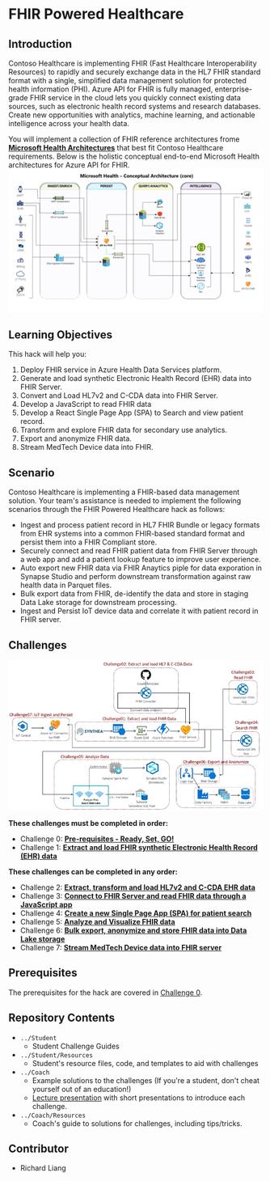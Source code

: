 # FHIR Powered Healthcare
## Introduction
Contoso Healthcare is implementing FHIR (Fast Healthcare Interoperability Resources) to rapidly and securely exchange data in the HL7 FHIR standard format with a single, simplified data management solution for protected health information (PHI). Azure API for FHIR is fully managed, enterprise-grade FHIR service in the cloud lets you quickly connect existing data sources, such as electronic health record systems and research databases. Create new opportunities with analytics, machine learning, and actionable intelligence across your health data.

You will implement a collection of FHIR reference architectures frome **[Microsoft Health Architectures](https://github.com/microsoft/health-architectures)** that best fit Contoso Healthcare requirements. Below is the holistic conceptual end-to-end Microsoft Health architectures for Azure API for FHIR.
![Health Architecture](./images/HealthArchitecture.png)

## Learning Objectives
This hack will help you:
1. Deploy FHIR service in Azure Health Data Services platform.
2. Generate and load synthetic Electronic Health Record (EHR) data into FHIR Server.
3. Convert and Load HL7v2 and C-CDA data into FHIR Server.
4. Develop a JavaScript to read FHIR data 
5. Develop a React Single Page App (SPA) to Search and view patient record.
6. Transform and explore FHIR data for secondary use analytics.
7. Export and anonymize FHIR data.
8. Stream MedTech Device data into FHIR.

## Scenario
Contoso Healthcare is implementing a FHIR-based data management solution. 
Your team's assistance is needed to implement the following scenarios through the FHIR Powered Healthcare hack as follows:
   * Ingest and process patient record in HL7 FHIR Bundle or legacy formats from EHR systems into a common FHIR-based standard format and persist them into a FHIR Compliant store.
   * Securely connect and read FHIR patient data from FHIR Server through a web app and add a patient lookup feature to improve user experience.
   * Auto export new FHIR data via FHIR Anaytics piple for data exporation in Synapse Studio and perform downstream transformation against raw health data in Parquet files.
   * Bulk export data from FHIR, de-identify the data and store in staging Data Lake storage for downstream processing.
   * Ingest and Persist IoT device data and correlate it with patient record in FHIR server.

## Challenges
<center><img src="./images/challenges_architecture.png" width="850"></center>

**These challenges must be completed in order:**
- Challenge 0: **[Pre-requisites - Ready, Set, GO!](Student/Challenge00.md)**
- Challenge 1: **[Extract and load FHIR synthetic Electronic Health Record (EHR) data](Student/Challenge01.md)**

**These challenges can be completed in any order:**
- Challenge 2: **[Extract, transform and load HL7v2 and C-CDA EHR data](Student/Challenge02.md)**
- Challenge 3: **[Connect to FHIR Server and read FHIR data through a JavaScript app](Student/Challenge03.md)**
- Challenge 4: **[Create a new Single Page App (SPA) for patient search](Student/Challenge05.md)**
- Challenge 5: **[Analyze and Visualize FHIR data](Student/Challenge05.md)**
- Challenge 6: **[Bulk export, anonymize and store FHIR data into Data Lake storage](Student/Challenge07.md)**
- Challenge 7: **[Stream MedTech Device data into FHIR server](Student/Challenge07.md)**

## Prerequisites
The prerequisites for the hack are covered in [Challenge 0](Student/Challenge00.md).

## Repository Contents
- `../Student`
  - Student Challenge Guides
- `../Student/Resources`
  - Student's resource files, code, and templates to aid with challenges
- `../Coach`
   - Example solutions to the challenges (If you're a student, don't cheat yourself out of an education!)
   - [Lecture presentation](Coach/Lectures.pptx) with short presentations to introduce each challenge.
- `../Coach/Resources`
  - Coach's guide to solutions for challenges, including tips/tricks.

## Contributor
- Richard Liang


